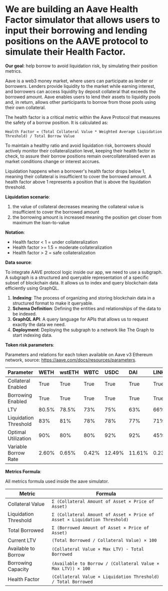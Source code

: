 # We are building an Aave Health Factor simulator that allows users to input their borrowing and lending positions on the AAVE protocol to simulate their Health Factor.

**Our goal**: help borrow to avoid liquidation risk, by simulating their position metrics.

Aave is a web3 money market, where users can participate as lender or borrowers. Lenders provide liquidity to the market while earning interest, and borrowers can access liquidity by deposit collateral that exceeds the borrowed amount. Aave enables users to lend their assets to liquidity pools and, in return, allows other participants to borrow from those pools using their own collateral.

The health factor is a critical metric within the Aave Protocol that measures the safety of a borrow position. It is calculated as:

`Health Factor = (Total Collateral Value * Weighted Average Liquidation Threshold) / Total Borrow Value`

To maintain a healthy ratio and avoid liquidation risk, borrowers should actively monitor their collateralization level, keeping their health factor in check, to assure their borrow positions remain overcollateralised even as market conditions change or interest accrues.

Liquidation happens when a borrower's health factor drops below 1, meaning their collateral is insufficient to cover the borrowed amount. A health factor above 1 represents a position that is above the liquidation threshold.

**Liquidation scenario**:

1. the value of collateral decreases meaning the collateral value is insufficient to cover the borrowed amount
2. the borrowing amount is increased meaning the position get closer from maximum the loan-to-value

**Notation**:

- Health factor < 1 = under collateralization
- Health factor >= 1.5 = moderate collateralization
- Health factor > 2 = safe collateralization

**Data source**:

To integrate AAVE protocol logic inside our app, we need to use a subgraph. A subgraph is a structured and queryable representation of a specific subset of blockchain data. It allows us to index and query blockchain data efficiently using GraphQL.

1. **Indexing**: The process of organizing and storing blockchain data in a structured format to make it queryable.
2. **Schema Definition**: Defining the entities and relationships of the data to be indexed.
3. **GraphQL API**: A query language for APIs that allows us to request exactly the data we need.
4. **Deployment**: Deploying the subgraph to a network like The Graph to start indexing data.

**Token risk parameters**:

Parameters and relations for each token available on Aave v3 Ethereum network, source: https://aave.com/docs/resources/parameters.

|               Parameter |    WETH |  wstETH |    WBTC |    USDC |     DAI |    LINK |    AAVE |   cbETH |    USDT |    rETH |    LUSD |     CRV |     MKR |     SNX |     BAL |     UNI |     LDO |     ENS |   1INCH |    FRAX |     GHO |     RPL |    sDAI |     STG |     KNC |     FXS |  crvUSD |   PYUSD |   weETH |   osETH |    USDe |    ETHx |   sUSDe |    tBTC |   cbBTC |    USDS |   rsETH |
|:------------------------|:--------|:--------|:--------|:--------|:--------|:--------|:--------|:--------|:--------|:--------|:--------|:--------|:--------|:--------|:--------|:--------|:--------|:--------|:--------|:--------|:--------|:--------|:--------|:--------|:--------|:--------|:--------|:--------|:--------|:--------|:--------|:--------|:--------|:--------|:--------|:--------|:--------|
|      Collateral Enabled |    True |    True |    True |    True |    True |    True |    True |    True |    True |    True |   False |    True |    True |    True |    True |    True |    True |    True |    True |   False |   False |   False |    True |   False |   False |   False |   False |    True |    True |    True |    True |    True |    True |    True |    True |    True |    True |
|       Borrowing Enabled |    True |    True |    True |    True |    True |    True |   False |    True |    True |    True |    True |    True |    True |    True |    True |    True |    True |    True |    True |    True |    True |    True |   False |    True |    True |    True |    True |    True |    True |    True |    True |    True |   False |    True |    True |    True |    True |
|                     LTV |   80.5% |   78.5% |     73% |     75% |     63% |     66% |     66% |     75% |     75% |     75% |      0% |     35% |     65% |     49% |     57% |     65% |     40% |     39% |     57% |      0% |      0% |      0% |     75% |      0% |      0% |      0% |      0% |     75% |   77.5% |   72.5% |     72% |   74.5% |     72% |     73% |     73% |     75% |     72% |
|   Liquidation Threshold |     83% |     81% |     78% |     78% |     77% |     71% |     73% |     79% |     78% |     79% |     77% |     41% |     70% |     65% |     59% |     74% |     50% |     49% |     67% |     72% |      0% |      0% |     78% |     37% |     37% |     42% |      0% |     78% |     80% |     75% |     75% |     77% |     75% |     78% |     78% |     78% |     75% |
|     Optimal Utilization |     90% |     80% |     80% |     92% |     92% |     45% |     45% |     45% |     92% |     45% |     80% |     70% |     45% |     80% |     80% |     45% |     45% |     45% |     45% |     90% |     99% |     80% |     90% |     45% |     45% |     45% |     80% |     80% |     30% |     45% |     80% |     45% |     90% |     45% |     45% |     92% |     45% |
|    Variable Borrow Rate |   2.60% |   0.65% |   0.42% |  12.49% |  11.61% |   0.23% |   0.00% |   2.07% |  10.31% |   0.36% |  15.27% |  13.21% |   0.22% |   3.60% |   5.79% |   0.39% |   0.26% |   0.53% |   4.95% |  11.73% |   9.42% |   3.99% |   0.00% |   0.33% |   3.32% |   0.26% |  24.10% |  10.86% |   1.05% |   0.58% |   7.72% |   0.06% |   0.00% |   0.21% |   0.38% |  12.70% |   0.00% |

**Metrics Formula**:

All metrics formula used inside the aave simulator.

| **Metric**              | **Formula**                                                                 |
|--------------------------|-----------------------------------------------------------------------------|
| Collateral Value         | `Σ (Collateral Amount of Asset × Price of Asset)`                          |
| Liquidation Threshold    | `Σ (Collateral Amount of Asset × Price of Asset × Liquidation Threshold)`  |
| Total Borrowed           | `Σ (Borrowed Amount of Asset × Price of Asset)`                            |
| Current LTV              | `(Total Borrowed / Collateral Value) × 100`                                |
| Available to Borrow      | `(Collateral Value × Max LTV) - Total Borrowed`                            |
| Borrowing Capacity       | `(Available to Borrow / (Collateral Value × Max LTV)) × 100`               |
| Health Factor            | `(Collateral Value × Liquidation Threshold) / Total Borrowed`              |
